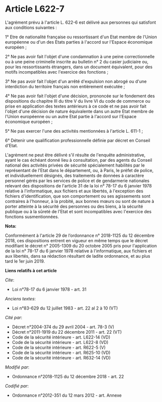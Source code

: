# Article L622-7

L'agrément prévu à l'article L. 622-6 est délivré aux personnes qui satisfont aux conditions suivantes :

1° Etre de nationalité française ou ressortissant d'un Etat membre de l'Union européenne ou d'un des Etats parties à l'accord
sur l'Espace économique européen ;

2° Ne pas avoir fait l'objet d'une condamnation à une peine correctionnelle ou à une peine criminelle inscrite au bulletin n°
2 du casier judiciaire ou, pour les ressortissants étrangers, dans un document équivalent, pour des motifs incompatibles avec
l'exercice des fonctions ;

3° Ne pas avoir fait l'objet d'un arrêté d'expulsion non abrogé ou d'une interdiction du territoire français non entièrement
exécutée ;

4° Ne pas avoir fait l'objet d'une décision, prononcée sur le fondement des dispositions du chapitre III du titre V du livre
VI du code de commerce ou prise en application des textes antérieurs à ce code et ne pas avoir fait l'objet d'une décision de
nature équivalente dans un autre Etat membre de l'Union européenne ou un autre Etat partie à l'accord sur l'Espace économique
européen ;

5° Ne pas exercer l'une des activités mentionnées à l'article L. 611-1 ;

6° Détenir une qualification professionnelle définie par décret en Conseil d'Etat.

L'agrément ne peut être délivré s'il résulte de l'enquête administrative, ayant le cas échéant donné lieu à consultation, par
des agents du Conseil national des activités privées de sécurité spécialement habilités par le représentant de l'Etat dans le
département, ou, à Paris, le préfet de police, et individuellement désignés, des traitements de données à caractère personnel
gérés par les services de police et de gendarmerie nationales relevant des dispositions de l'article 31 de la loi n° 78-17 du
6 janvier 1978 relative à l'informatique, aux fichiers et aux libertés, à l'exception des fichiers d'identification, que son
comportement ou ses agissements sont contraires à l'honneur, à la probité, aux bonnes mœurs ou sont de nature à porter
atteinte à la sécurité des personnes ou des biens, à la sécurité publique ou à la sûreté de l'Etat et sont incompatibles avec
l'exercice des fonctions susmentionnées.

**Nota:**

Conformément à l'article 29 de l’ordonnance n° 2018-1125 du 12 décembre 2018, ces dispositions entrent en vigueur en même
temps que le décret modifiant le décret n° 2005-1309 du 20 octobre 2005 pris pour l'application de la loi n° 78-17 du 6
janvier 1978 relative à l'informatique, aux fichiers et aux libertés, dans sa rédaction résultant de ladite ordonnance, et au
plus tard le 1er juin 2019.

**Liens relatifs à cet article**

_Cite_:

  - Loi n°78-17 du 6 janvier 1978 - art. 31

_Anciens textes_:

  - Loi n°83-629 du 12 juillet 1983 - art. 22 al 2 à 10 (VT)

_Cité par_:

  - Décret n°2004-374 du 29 avril 2004 - art. 78-3 (V)
  - Décret n°2011-1919 du 22 décembre 2011 - art. 22 (VT)
  - Code de la sécurité intérieure - art. L622-14 (VD)
  - Code de la sécurité intérieure - art. L622-8 (VD)
  - Code de la sécurité intérieure - art. R622-5 (V)
  - Code de la sécurité intérieure - art. R625-10 (VD)
  - Code de la sécurité intérieure - art. R632-14 (VD)

_Modifié par_:

  - Ordonnance n°2018-1125 du 12 décembre 2018 - art. 22

_Codifié par_:

  - Ordonnance n°2012-351 du 12 mars 2012 - art. Annexe
